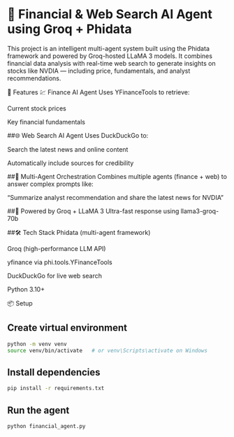# 🧠 Financial & Web Search AI Agent using Groq + Phidata
This project is an intelligent multi-agent system built using the Phidata framework and powered by Groq-hosted LLaMA 3 models. It combines financial data analysis with real-time web search to generate insights on stocks like NVDIA — including price, fundamentals, and analyst recommendations.

🔧 Features
💹 Finance AI Agent
Uses YFinanceTools to retrieve:

Current stock prices

Key financial fundamentals

##🌐 Web Search AI Agent
Uses DuckDuckGo to:

Search the latest news and online content

Automatically include sources for credibility

##🤖 Multi-Agent Orchestration
Combines multiple agents (finance + web) to answer complex prompts like:

“Summarize analyst recommendation and share the latest news for NVDIA”

##🚀 Powered by Groq + LLaMA 3
Ultra-fast response using llama3-groq-70b

##🛠️ Tech Stack
Phidata (multi-agent framework)

Groq (high-performance LLM API)

yfinance via phi.tools.YFinanceTools

DuckDuckGo for live web search

Python 3.10+

📦 Setup
## Create virtual environment
```bash
python -m venv venv
source venv/bin/activate   # or venv\Scripts\activate on Windows
```
## Install dependencies
```bash
pip install -r requirements.txt
```

## Run the agent
```bash
python financial_agent.py
```
